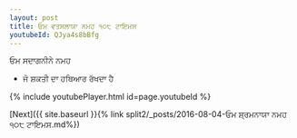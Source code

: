 ```yaml
---
layout: post
title: ਓਮ ਵਤਸਲਾਯਾ ਨਮਹ ੧੦੮ ਟਾਇਮਸ
youtubeId: QJya4s8bBfg
---
```

 
 
 ਓਮ ਸਦਾਗਨੀਨੇ ਨਮਹ  
 
 -  ਜੋ ਸ਼ਕਤੀ ਦਾ ਹਥਿਆਰ ਰੱਖਦਾ ਹੈ 
 
  
 
  
 
 
 
 
 
 


{% include youtubePlayer.html id=page.youtubeId %}
 
[Next]({{ site.baseurl }}{% link  split2/_posts/2016-08-04-ਓਮ ਸ਼੍ਰਮਨਾਯਾ ਨਮਹ ੧੦੮ ਟਾਇਮਸ.md%})
 
